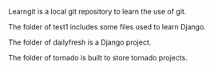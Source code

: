 Learngit is a local git repository to learn the use of git.  

The folder of test1  includes some files used to learn Django.  

The folder of dailyfresh is a Django project.  

The folder of tornado is built to store tornado projects.  

